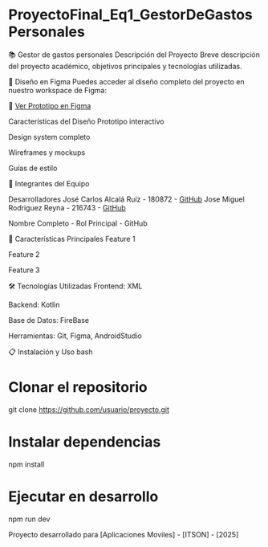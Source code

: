 # ProyectoFinal_Eq1_GestorDeGastosPersonales
📚 Gestor de gastos personales
Descripción del Proyecto
Breve descripción del proyecto académico, objetivos principales y tecnologías utilizadas.

🎨 Diseño en Figma
Puedes acceder al diseño completo del proyecto en nuestro workspace de Figma:


🔗 [Ver Prototipo en Figma](https://www.figma.com/proto/iBuQLRlRLNesToIfGICa54/Mock-Up-Proyecto-Gastos?node-id=0-1&t=pekn2Jfr09Ruh2Pk-1)

Características del Diseño
Prototipo interactivo

Design system completo

Wireframes y mockups

Guías de estilo

👥 Integrantes del Equipo

Desarrolladores
José Carlos Alcalá Ruíz - 180872 - [GitHub](https://github.com/JoseAlcala180872)
Jose Miguel Rodriguez Reyna - 216743 - [GitHub](https://github.com/JoMi21)

Nombre Completo - Rol Principal - GitHub



🚀 Características Principales
Feature 1

Feature 2

Feature 3

🛠️ Tecnologías Utilizadas
Frontend: XML

Backend: Kotlin

Base de Datos: FireBase

Herramientas: Git, Figma, AndroidStudio

📋 Instalación y Uso
bash
# Clonar el repositorio
git clone https://github.com/usuario/proyecto.git

# Instalar dependencias
npm install

# Ejecutar en desarrollo
npm run dev

Proyecto desarrollado para [Aplicaciones Moviles] - [ITSON] - [2025]

